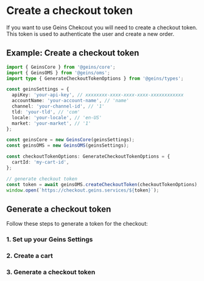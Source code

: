 # Create a checkout token

If you want to use Geins Chekcout you will need to create a checkout token. This token is used to authenticate the user and create a new order.

## Example: Create a checkout token

```typescript
import { GeinsCore } from '@geins/core';
import { GeinsOMS } from '@geins/oms';
import type { GenerateCheckoutTokenOptions } from '@geins/types';

const geinsSettings = {
  apiKey: 'your-api-key', // xxxxxxxx-xxxx-xxxx-xxxx-xxxxxxxxxxxx
  accountName: 'your-account-name', // 'name'
  channel: 'your-channel-id', // '1'
  tld: 'your-tld', // 'com'
  locale: 'your-locale', // 'en-US'
  market: 'your-market', // '1'
};

const geinsCore = new GeinsCore(geinsSettings);
const geinsOMS = new GeinsOMS(geinsSettings);

const checkoutTokenOptions: GenerateCheckoutTokenOptions = {
  cartId: 'my-cart-id',
};

// generate checkout token
const token = await geinsOMS.createCheckoutToken(checkoutTokenOptions);
window.open(`https://checkout.geins.services/${token}`);
```

## Generate a checkout token

Follow these steps to generate a token for the checkout:

### 1. Set up your Geins Settings

<GeinsSettings margin-top="20px" />

### 2. Create a cart

<GeinsSettings margin-top="20px" />

### 3. Generate a checkout token

<CheckoutTokenGenerator />
